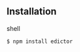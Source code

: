 <div id="installation" class="link-padding-top"></div>

## Installation

<el-title-code>shell</el-title-code>
```shell
$ npm install edictor
```